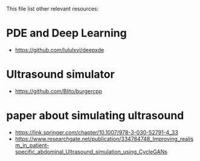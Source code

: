 This file list other relevant resources:

# PDE and Deep Learning
*  https://github.com/lululxvi/deepxde

# Ultrasound simulator
* https://github.com/Blito/burgercpp

# paper about simulating ultrasound
* https://link.springer.com/chapter/10.1007/978-3-030-52791-4_33
* https://www.researchgate.net/publication/334784748_Improving_realism_in_patient-specific_abdominal_Ultrasound_simulation_using_CycleGANs
